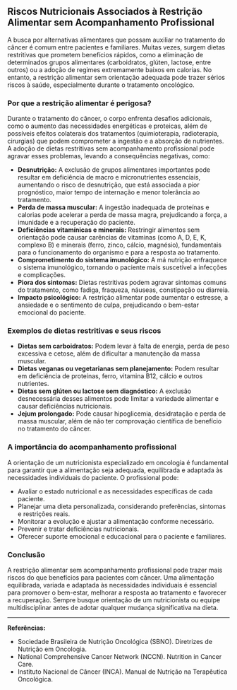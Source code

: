 ## Riscos Nutricionais Associados à Restrição Alimentar sem Acompanhamento Profissional

A busca por alternativas alimentares que possam auxiliar no tratamento do câncer é comum entre pacientes e familiares. Muitas vezes, surgem dietas restritivas que prometem benefícios rápidos, como a eliminação de determinados grupos alimentares (carboidratos, glúten, lactose, entre outros) ou a adoção de regimes extremamente baixos em calorias. No entanto, a restrição alimentar sem orientação adequada pode trazer sérios riscos à saúde, especialmente durante o tratamento oncológico.

### Por que a restrição alimentar é perigosa?

Durante o tratamento do câncer, o corpo enfrenta desafios adicionais, como o aumento das necessidades energéticas e proteicas, além de possíveis efeitos colaterais dos tratamentos (quimioterapia, radioterapia, cirurgias) que podem comprometer a ingestão e a absorção de nutrientes. A adoção de dietas restritivas sem acompanhamento profissional pode agravar esses problemas, levando a consequências negativas, como:

- **Desnutrição:** A exclusão de grupos alimentares importantes pode resultar em deficiência de macro e micronutrientes essenciais, aumentando o risco de desnutrição, que está associada a pior prognóstico, maior tempo de internação e menor tolerância ao tratamento.
- **Perda de massa muscular:** A ingestão inadequada de proteínas e calorias pode acelerar a perda de massa magra, prejudicando a força, a imunidade e a recuperação do paciente.
- **Deficiências vitamínicas e minerais:** Restringir alimentos sem orientação pode causar carências de vitaminas (como A, D, E, K, complexo B) e minerais (ferro, zinco, cálcio, magnésio), fundamentais para o funcionamento do organismo e para a resposta ao tratamento.
- **Comprometimento do sistema imunológico:** A má nutrição enfraquece o sistema imunológico, tornando o paciente mais suscetível a infecções e complicações.
- **Piora dos sintomas:** Dietas restritivas podem agravar sintomas comuns do tratamento, como fadiga, fraqueza, náuseas, constipação ou diarreia.
- **Impacto psicológico:** A restrição alimentar pode aumentar o estresse, a ansiedade e o sentimento de culpa, prejudicando o bem-estar emocional do paciente.

### Exemplos de dietas restritivas e seus riscos

- **Dietas sem carboidratos:** Podem levar à falta de energia, perda de peso excessiva e cetose, além de dificultar a manutenção da massa muscular.
- **Dietas veganas ou vegetarianas sem planejamento:** Podem resultar em deficiência de proteínas, ferro, vitamina B12, cálcio e outros nutrientes.
- **Dietas sem glúten ou lactose sem diagnóstico:** A exclusão desnecessária desses alimentos pode limitar a variedade alimentar e causar deficiências nutricionais.
- **Jejum prolongado:** Pode causar hipoglicemia, desidratação e perda de massa muscular, além de não ter comprovação científica de benefício no tratamento do câncer.

### A importância do acompanhamento profissional

A orientação de um nutricionista especializado em oncologia é fundamental para garantir que a alimentação seja adequada, equilibrada e adaptada às necessidades individuais do paciente. O profissional pode:

- Avaliar o estado nutricional e as necessidades específicas de cada paciente.
- Planejar uma dieta personalizada, considerando preferências, sintomas e restrições reais.
- Monitorar a evolução e ajustar a alimentação conforme necessário.
- Prevenir e tratar deficiências nutricionais.
- Oferecer suporte emocional e educacional para o paciente e familiares.

### Conclusão

A restrição alimentar sem acompanhamento profissional pode trazer mais riscos do que benefícios para pacientes com câncer. Uma alimentação equilibrada, variada e adaptada às necessidades individuais é essencial para promover o bem-estar, melhorar a resposta ao tratamento e favorecer a recuperação. Sempre busque orientação de um nutricionista ou equipe multidisciplinar antes de adotar qualquer mudança significativa na dieta.

---

**Referências:**

- Sociedade Brasileira de Nutrição Oncológica (SBNO). Diretrizes de Nutrição em Oncologia.  
- National Comprehensive Cancer Network (NCCN). Nutrition in Cancer Care.  
- Instituto Nacional de Câncer (INCA). Manual de Nutrição na Terapêutica Oncológica.